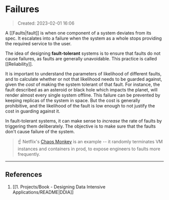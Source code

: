 # Failures
> Created: 2023-02-01 16:06

A [[Faults|fault]] is when one component of a system deviates from its spec. It escalates into a failure when the system as a whole stops providing the required service to the user.

The idea of designing **fault-tolerant** systems is to ensure that faults do not cause failures, as faults are generally unavoidable. This practice is called [[Reliability]].

It is important to understand the parameters of likelihood of different faults, and to calculate whether or not that likelihood needs to be guarded against, given the *cost* of making the system tolerant of that fault. For instance, the fault described as an asteroid or black hole which impacts the planet, will render almost every single system offline. This failure can be prevented by keeping replicas of the system in space. But the cost is generally prohibitive, and the likelihood of the fault is low enough to not justify the cost in guarding against it.

In fault-tolerant systems, it can make sense to _increase_ the rate of faults by triggering them deliberately. The objective is to make sure that the faults don't cause failure of the system.
> ☝ Netflix's [Chaos Monkey](https://github.com/Netflix/chaosmonkey) is an example -- it randomly terminates VM instances and containers in prod, to expose engineers to faults more frequently. 

----

## References
1. [[1. Projects/Book - Designing Data Intensive Applications/README|DDIA]]